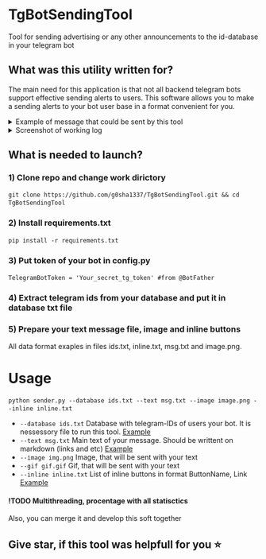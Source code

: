 # TgBotSendingTool
Tool for sending advertising or any other announcements to the id-database in your telegram bot

## What was this utility written for?
The main need for this application is that not all backend telegram bots support effective sending alerts to users. This software allows you to make a sending alerts to your bot user base in a format convenient for you.

<details> <summary>Example of message that could be sent by this tool</summary>
<div align="center">
    <img src="images/preview.png" />
</div></details> 

<details> <summary>Screenshot of working log</summary>
<div align="center">
    <img src="images/log.png" />
</div></details> 

## What is needed to launch?

### 1) Clone repo and change work dirictory
```
git clone https://github.com/g0sha1337/TgBotSendingTool.git && cd TgBotSendingTool
```
### 2) Install requirements.txt
```
pip install -r requirements.txt
```
### 3) Put token of your bot in config.py
```
TelegramBotToken = 'Your_secret_tg_token' #from @BotFather
```
### 4) Extract telegram ids from your database and put it in database txt file
### 5) Prepare your text message file, image and inline buttons
All data format exaples in files ids.txt, inline.txt, msg.txt and image.png.


# Usage

```
python sender.py --database ids.txt --text msg.txt --image image.png --inline inline.txt
```
- `--database ids.txt`  Database with telegram-IDs of users your bot. It is nessessory file to run this tool. [Example](https://github.com/g0sha1337/TgBotSendingTool/blob/main/ids.txt) 
- `--text msg.txt` Main text of your message. Should be writtent on markdown (links and etc) [Example](https://github.com/g0sha1337/TgBotSendingTool/blob/main/msg.txt) 
- `--image img.png` Image, that will be sent with your text 
- `--gif gif.gif` Gif, that will be sent with your text
- `--inline inline.txt` List of inline buttons in format ButtonName, Link [Example](https://github.com/g0sha1337/TgBotSendingTool/blob/main/inline.txt) 



#### !TODO Multithreading, procentage with all statisctics
Also, you can merge it and develop this soft together 

## Give star, if this tool was helpfull for you ⭐️

